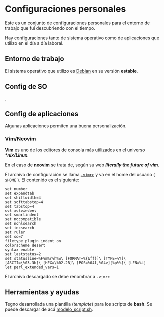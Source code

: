 # Configuraciones personales

Este es un conjunto de configuraciones personales para el entorno de trabajo que fui descubriendo con el tiempo.

Hay configuraciones tanto de sistema operativo como de aplicaciones que utilizo en el día a día laboral.

## Entorno de trabajo

El sistema operativo que utilizo es [Debian](https://www.debian.org) en su versión **estable**.

## Config de SO

.

## Config de aplicaciones

Algunas aplicaciones permiten una buena personalización.

### Vim/Neovim

**[Vim](http://www.vim.org)** es uno de los editores de consola más utilizados en el universo ___\*nix/Linux___.

En el caso de **[neovim](https://neovim.io)** se trata de, según su web ___literally the future of vim___.

El archivo de configuración se llama [`.vimrc`](archivos/vimrc) y va en el home del usuario ( `$HOME` ). El contenido es el siguiente: 

```
set number
set expandtab
set shiftwidth=4
set softtabstop=4
set tabstop=4
set autoindent
set smartindent
set nocompatible
set nohlsearch
set incsearch
set ruler
set so=7
filetype plugin indent on
colorscheme desert
syntax enable
set laststatus=2
set statusline=%F%m%r%h%w\ [FORMAT=%{&ff}]\ [TYPE=%Y]\ [ASCII=\%03.3b]\ [HEX=\%02.2B]\ [POS=%04l,%04v][%p%%]\ [LEN=%L]
let perl_extended_vars=1
```

El archivo descargado se debe renombrar a `.vimrc` 

## Herramientas y ayudas

Tegno desarrollada una plantilla (*template*) para los scripts de **bash**. Se puede descargar de acá [modelo_script.sh](archivos/modelo_script.sh).
